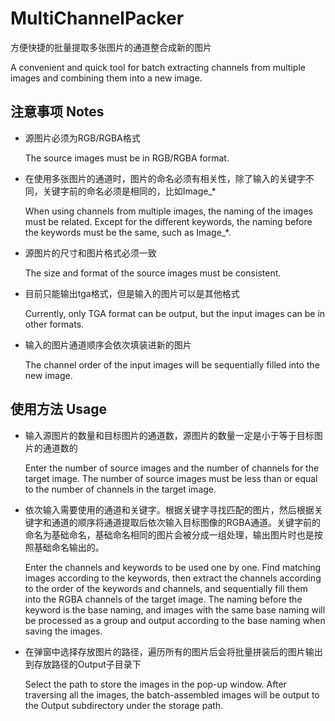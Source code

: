 # MultiChannelPacker

方便快捷的批量提取多张图片的通道整合成新的图片

A convenient and quick tool for batch extracting channels from multiple images and combining them into a new image.

## 注意事项 Notes

- 源图片必须为RGB/RGBA格式

  The source images must be in RGB/RGBA format.

- 在使用多张图片的通道时，图片的命名必须有相关性，除了输入的关键字不同，关键字前的命名必须是相同的，比如Image_*

  When using channels from multiple images, the naming of the images must be related. Except for the different keywords, the naming before the keywords must be the same, such as Image_*.

- 源图片的尺寸和图片格式必须一致

  The size and format of the source images must be consistent.
  
- 目前只能输出tga格式，但是输入的图片可以是其他格式

  Currently, only TGA format can be output, but the input images can be in other formats.

- 输入的图片通道顺序会依次填装进新的图片

  The channel order of the input images will be sequentially filled into the new image.

## 使用方法 Usage

- 输入源图片的数量和目标图片的通道数，源图片的数量一定是小于等于目标图片的通道数的
  
  Enter the number of source images and the number of channels for the target image. The number of source images must be less than or equal to the number of channels in the target image.
  
- 依次输入需要使用的通道和关键字。根据关键字寻找匹配的图片，然后根据关键字和通道的顺序将通道提取后依次输入目标图像的RGBA通道。关键字前的命名为基础命名，基础命名相同的图片会被分成一组处理，输出图片时也是按照基础命名输出的。
  
  Enter the channels and keywords to be used one by one. Find matching images according to the keywords, then extract the channels according to the order of the keywords and channels, and sequentially fill them into the RGBA channels of the target image. The naming before the keyword is the base naming, and images with the same base naming will be processed as a group and output according to the base naming when saving the images.
  
- 在弹窗中选择存放图片的路径，遍历所有的图片后会将批量拼装后的图片输出到存放路径的Output子目录下

  Select the path to store the images in the pop-up window. After traversing all the images, the batch-assembled images will be output to the Output subdirectory under the storage path.

